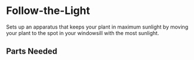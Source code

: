 # Follow-the-Light
Sets up an apparatus that keeps your plant in maximum sunlight by moving your plant to the spot in your windowsill with the most sunlight.


## Parts Needed
